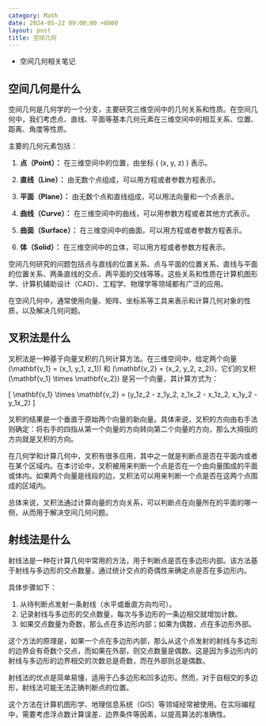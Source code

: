 ```yaml
---
category: Math
date: 2024-05-22 09:00:00 +0800
layout: post
title: 空间几何
---
```


+ 空间几何相关笔记

## 空间几何是什么

空间几何是几何学的一个分支，主要研究三维空间中的几何关系和性质。在空间几何中，我们考虑点、直线、平面等基本几何元素在三维空间中的相互关系、位置、距离、角度等性质。

主要的几何元素包括：

1. **点（Point）：** 在三维空间中的位置，由坐标 \( (x, y, z) \) 表示。

2. **直线（Line）：** 由无数个点组成，可以用方程或者参数方程表示。

3. **平面（Plane）：** 由无数个点和直线组成，可以用法向量和一个点表示。

4. **曲线（Curve）：** 在三维空间中的曲线，可以用参数方程或者其他方式表示。

5. **曲面（Surface）：** 在三维空间中的曲面，可以用方程或者参数方程表示。

6. **体（Solid）：** 在三维空间中的立体，可以用方程或者参数方程表示。

空间几何研究的问题包括点与直线的位置关系、点与平面的位置关系、直线与平面的位置关系、两条直线的交点、两平面的交线等等。这些关系和性质在计算机图形学、计算机辅助设计（CAD）、工程学、物理学等领域都有广泛的应用。

在空间几何中，通常使用向量、矩阵、坐标系等工具来表示和计算几何对象的性质，以及解决几何问题。

## 叉积法是什么

叉积法是一种基于向量叉积的几何计算方法。在三维空间中，给定两个向量 \(\mathbf{v_1} = (x_1, y_1, z_1)\) 和 \(\mathbf{v_2} = (x_2, y_2, z_2)\)，它们的叉积 \(\mathbf{v_1} \times \mathbf{v_2}\) 是另一个向量，其计算方式为：

\[
\mathbf{v_1} \times \mathbf{v_2} = (y_1z_2 - z_1y_2, z_1x_2 - x_1z_2, x_1y_2 - y_1x_2)
\]

叉积的结果是一个垂直于原始两个向量的新向量。具体来说，叉积的方向由右手法则确定：将右手的四指从第一个向量的方向转向第二个向量的方向，那么大拇指的方向就是叉积的方向。

在几何学和计算几何中，叉积有很多应用，其中之一就是判断点是否在平面内或者在某个区域内。在本讨论中，叉积被用来判断一个点是否在一个由向量围成的平面或体内。如果两个向量是线段的边，叉积法可以用来判断一个点是否在这两个点围成的区域内。

总体来说，叉积法通过计算向量的方向关系，可以判断点在向量所在的平面的哪一侧，从而用于解决空间几何问题。

## 射线法是什么

射线法是一种在计算几何中常用的方法，用于判断点是否在多边形内部。该方法基于射线与多边形的交点数量，通过统计交点的奇偶性来确定点是否在多边形内。

具体步骤如下：

1. 从待判断点发射一条射线（水平或垂直方向均可）。
2. 记录射线与多边形的交点数量，每次与多边形的一条边相交就增加计数。
3. 如果交点数量为奇数，那么点在多边形内部；如果为偶数，点在多边形外部。

这个方法的原理是，如果一个点在多边形内部，那么从这个点发射的射线与多边形的边界会有奇数个交点，而如果在外部，则交点数量是偶数。这是因为多边形内的射线与多边形的边界相交的次数总是奇数，而在外部则总是偶数。

射线法的优点是简单易懂，适用于凸多边形和凹多边形。然而，对于自相交的多边形，射线法可能无法正确判断点的位置。

这个方法在计算机图形学、地理信息系统（GIS）等领域经常被使用。在实际编程中，需要考虑浮点数计算误差、边界条件等因素，以提高算法的准确性。